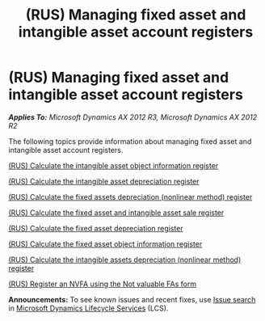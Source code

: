﻿---
title: (RUS) Managing fixed asset and intangible asset account registers
TOCTitle: (RUS) Managing fixed asset and intangible asset account registers
ms:assetid: cb53c112-0890-483e-81e6-488872b1f23c
ms:mtpsurl: https://technet.microsoft.com/en-us/library/JJ711619(v=AX.60)
ms:contentKeyID: 49387943
ms.date: 04/18/2014
mtps_version: v=AX.60
---

# (RUS) Managing fixed asset and intangible asset account registers 


_**Applies To:** Microsoft Dynamics AX 2012 R3, Microsoft Dynamics AX 2012 R2_

The following topics provide information about managing fixed asset and intangible asset account registers.

[(RUS) Calculate the intangible asset object information register](rus-calculate-the-intangible-asset-object-information-register.md)

[(RUS) Calculate the intangible asset depreciation register](rus-calculate-the-intangible-asset-depreciation-register.md)

[(RUS) Calculate the fixed assets depreciation (nonlinear method) register](rus-calculate-the-fixed-assets-depreciation-nonlinear-method-register.md)

[(RUS) Calculate the fixed asset and intangible asset sale register](rus-calculate-the-fixed-asset-and-intangible-asset-sale-register.md)

[(RUS) Calculate the fixed asset depreciation register](rus-calculate-the-fixed-asset-depreciation-register.md)

[(RUS) Calculate the fixed asset object information register](rus-calculate-the-fixed-asset-object-information-register.md)

[(RUS) Calculate the intangible assets depreciation (nonlinear method) register](rus-calculate-the-intangible-assets-depreciation-nonlinear-method-register.md)

[(RUS) Register an NVFA using the Not valuable FAs form](rus-register-an-nvfa-using-the-not-valuable-fas-form.md)

  
**Announcements:** To see known issues and recent fixes, use [Issue search](http://go.microsoft.com/fwlink/?linkid=389258) in [Microsoft Dynamics Lifecycle Services](http://go.microsoft.com/fwlink/?linkid=306505) (LCS).

